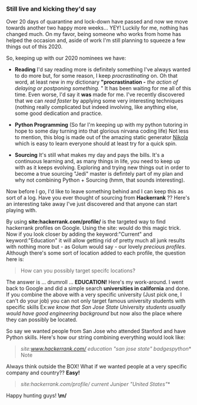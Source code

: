 <!--
.. title: Yes, still under isolation
.. slug: 
.. date: 2020-04-13
.. tags: Blog, Sourcing, Python
.. category: 
.. link: 
.. description: My 2020 plan
.. type: text
-->

### Still live and kicking they'd say

Over 20 days of quarantine and lock-down have passed and now we move towards another two happy more weeks... YEY! 
Luckily for me, nothing has changed much.  On my favor, being someone who works from home has helped the occasion and,
aside of work I'm still planning to squeeze a few things out of this 2020. 

So, keeping up with our 2020 nominees we have:

- **Reading** I'd say reading more is definitely something I've always wanted to do more but, for some reason, I keep _procrastinating_ on.  Oh that word,
at least new in my dictionary **"procrastination -** _the action of delaying or postponing something._ " It has been waiting for
me all of this time. Even worse, I'd say it **was** made for me.   I've recently discovered that we can _read faster_ by applying some very interesting
techniques (nothing really complicated but indeed involving, like anything else, some good dedication and practice. 

- **Python Programming** (So far I'm keeping up with my python tutoring in hope to some day turning into that glorious nirvana coding life) Not less
to mention, this blog is made out of the amazing static generator [Nikola](getnikola.com) which is easy to learn everyone should at least try for a quick spin.

- **Sourcing** It's still what makes my day and pays the bills.  It's a continuous learning and, as many things in life, you need
to keep up with as it keeps evolving. Exploring and trying new things out in order to become a true sourcing "Jedi" master is defintely part of my plan and why
not combining Python + Sourcing (hmm, that sounds interesting).

Now before I go, I'd like to leave something behind and I can keep this as sort of a log.  Have you ever thought of sourcing from **Hackerrank** ??
Here's an interesting take away I've just discovered and that anyone can start playing with.

By using **site:hackerrank.com/profile/** is the targeted way to find hackerrank profiles on Google. Using the site: would do this magic trick.  
Now if you look closer by adding the keyword:"Current" and keyword:"Education" it will allow getting rid of pretty much all junk results
with nothing more but - as Golum would say - our lovely _precious profiles_.  Although there's some sort of location added to each profile, the question here is:

> How can you possibly target specifc locations?

The answer is ... drumroll ... **EDUCATION!** 
Here's my work-around.  I went back to Google and did a simple search **universities in california** and done. If you combine the above with a very specific university (Just pick one, I can't do your job)
you can not only target famous university students with specific skills Ex:_we know that San Jose State University students usually would have good engineering background_ 
but now also the place where they can possibly be located. 

So say we wanted people from San Jose who attended Stanford and have Python skills. Here's how our string combining everything would look like:
> **site:www.hackerrank.com/  education* *"san jose state" badges*python** Note 

Always think outside the BOX! What if we wanted people at a very specific company and country?? **Easy!**
> **site:hackerrank.com/profile/* current* *Juniper "United States"** 

Happy hunting guys! **\m/**

